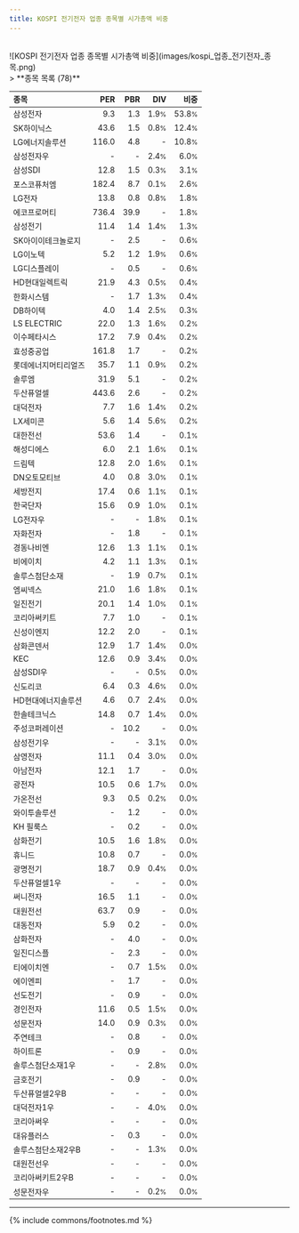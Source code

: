 ```yaml
---
title: KOSPI 전기전자 업종 종목별 시가총액 비중
---
```

<br>
![KOSPI 전기전자 업종 종목별 시가총액 비중](images/kospi_업종_전기전자_종목.png)
<br>
> **종목 목록 (78)**<a id="list"></a>

| **종목** | **PER** | **PBR** | **DIV** | **비중** |
| :------- | ------: | ------: | ------: | -------: |
| 삼성전자 | 9.3 | 1.3 | 1.9<small>%</small> | 53.8<small>%</small> |
| SK하이닉스 | 43.6 | 1.5 | 0.8<small>%</small> | 12.4<small>%</small> |
| LG에너지솔루션 | 116.0 | 4.8 | - | 10.8<small>%</small> |
| 삼성전자우 | - | - | 2.4<small>%</small> | 6.0<small>%</small> |
| 삼성SDI | 12.8 | 1.5 | 0.3<small>%</small> | 3.1<small>%</small> |
| 포스코퓨처엠 | 182.4 | 8.7 | 0.1<small>%</small> | 2.6<small>%</small> |
| LG전자 | 13.8 | 0.8 | 0.8<small>%</small> | 1.8<small>%</small> |
| 에코프로머티 | 736.4 | 39.9 | - | 1.8<small>%</small> |
| 삼성전기 | 11.4 | 1.4 | 1.4<small>%</small> | 1.3<small>%</small> |
| SK아이이테크놀로지 | - | 2.5 | - | 0.6<small>%</small> |
| LG이노텍 | 5.2 | 1.2 | 1.9<small>%</small> | 0.6<small>%</small> |
| LG디스플레이 | - | 0.5 | - | 0.6<small>%</small> |
| HD현대일렉트릭 | 21.9 | 4.3 | 0.5<small>%</small> | 0.4<small>%</small> |
| 한화시스템 | - | 1.7 | 1.3<small>%</small> | 0.4<small>%</small> |
| DB하이텍 | 4.0 | 1.4 | 2.5<small>%</small> | 0.3<small>%</small> |
| LS ELECTRIC | 22.0 | 1.3 | 1.6<small>%</small> | 0.2<small>%</small> |
| 이수페타시스 | 17.2 | 7.9 | 0.4<small>%</small> | 0.2<small>%</small> |
| 효성중공업 | 161.8 | 1.7 | - | 0.2<small>%</small> |
| 롯데에너지머티리얼즈 | 35.7 | 1.1 | 0.9<small>%</small> | 0.2<small>%</small> |
| 솔루엠 | 31.9 | 5.1 | - | 0.2<small>%</small> |
| 두산퓨얼셀 | 443.6 | 2.6 | - | 0.2<small>%</small> |
| 대덕전자 | 7.7 | 1.6 | 1.4<small>%</small> | 0.2<small>%</small> |
| LX세미콘 | 5.6 | 1.4 | 5.6<small>%</small> | 0.2<small>%</small> |
| 대한전선 | 53.6 | 1.4 | - | 0.1<small>%</small> |
| 해성디에스 | 6.0 | 2.1 | 1.6<small>%</small> | 0.1<small>%</small> |
| 드림텍 | 12.8 | 2.0 | 1.6<small>%</small> | 0.1<small>%</small> |
| DN오토모티브 | 4.0 | 0.8 | 3.0<small>%</small> | 0.1<small>%</small> |
| 세방전지 | 17.4 | 0.6 | 1.1<small>%</small> | 0.1<small>%</small> |
| 한국단자 | 15.6 | 0.9 | 1.0<small>%</small> | 0.1<small>%</small> |
| LG전자우 | - | - | 1.8<small>%</small> | 0.1<small>%</small> |
| 자화전자 | - | 1.8 | - | 0.1<small>%</small> |
| 경동나비엔 | 12.6 | 1.3 | 1.1<small>%</small> | 0.1<small>%</small> |
| 비에이치 | 4.2 | 1.1 | 1.3<small>%</small> | 0.1<small>%</small> |
| 솔루스첨단소재 | - | 1.9 | 0.7<small>%</small> | 0.1<small>%</small> |
| 엠씨넥스 | 21.0 | 1.6 | 1.8<small>%</small> | 0.1<small>%</small> |
| 일진전기 | 20.1 | 1.4 | 1.0<small>%</small> | 0.1<small>%</small> |
| 코리아써키트 | 7.7 | 1.0 | - | 0.1<small>%</small> |
| 신성이엔지 | 12.2 | 2.0 | - | 0.1<small>%</small> |
| 삼화콘덴서 | 12.9 | 1.7 | 1.4<small>%</small> | 0.0<small>%</small> |
| KEC | 12.6 | 0.9 | 3.4<small>%</small> | 0.0<small>%</small> |
| 삼성SDI우 | - | - | 0.5<small>%</small> | 0.0<small>%</small> |
| 신도리코 | 6.4 | 0.3 | 4.6<small>%</small> | 0.0<small>%</small> |
| HD현대에너지솔루션 | 4.6 | 0.7 | 2.4<small>%</small> | 0.0<small>%</small> |
| 한솔테크닉스 | 14.8 | 0.7 | 1.4<small>%</small> | 0.0<small>%</small> |
| 주성코퍼레이션 | - | 10.2 | - | 0.0<small>%</small> |
| 삼성전기우 | - | - | 3.1<small>%</small> | 0.0<small>%</small> |
| 삼영전자 | 11.1 | 0.4 | 3.0<small>%</small> | 0.0<small>%</small> |
| 아남전자 | 12.1 | 1.7 | - | 0.0<small>%</small> |
| 광전자 | 10.5 | 0.6 | 1.7<small>%</small> | 0.0<small>%</small> |
| 가온전선 | 9.3 | 0.5 | 0.2<small>%</small> | 0.0<small>%</small> |
| 와이투솔루션 | - | 1.2 | - | 0.0<small>%</small> |
| KH 필룩스 | - | 0.2 | - | 0.0<small>%</small> |
| 삼화전기 | 10.5 | 1.6 | 1.8<small>%</small> | 0.0<small>%</small> |
| 휴니드 | 10.8 | 0.7 | - | 0.0<small>%</small> |
| 광명전기 | 18.7 | 0.9 | 0.4<small>%</small> | 0.0<small>%</small> |
| 두산퓨얼셀1우 | - | - | - | 0.0<small>%</small> |
| 써니전자 | 16.5 | 1.1 | - | 0.0<small>%</small> |
| 대원전선 | 63.7 | 0.9 | - | 0.0<small>%</small> |
| 대동전자 | 5.9 | 0.2 | - | 0.0<small>%</small> |
| 삼화전자 | - | 4.0 | - | 0.0<small>%</small> |
| 일진디스플 | - | 2.3 | - | 0.0<small>%</small> |
| 티에이치엔 | - | 0.7 | 1.5<small>%</small> | 0.0<small>%</small> |
| 에이엔피 | - | 1.7 | - | 0.0<small>%</small> |
| 선도전기 | - | 0.9 | - | 0.0<small>%</small> |
| 경인전자 | 11.6 | 0.5 | 1.5<small>%</small> | 0.0<small>%</small> |
| 성문전자 | 14.0 | 0.9 | 0.3<small>%</small> | 0.0<small>%</small> |
| 주연테크 | - | 0.8 | - | 0.0<small>%</small> |
| 하이트론 | - | 0.9 | - | 0.0<small>%</small> |
| 솔루스첨단소재1우 | - | - | 2.8<small>%</small> | 0.0<small>%</small> |
| 금호전기 | - | 0.9 | - | 0.0<small>%</small> |
| 두산퓨얼셀2우B | - | - | - | 0.0<small>%</small> |
| 대덕전자1우 | - | - | 4.0<small>%</small> | 0.0<small>%</small> |
| 코리아써우 | - | - | - | 0.0<small>%</small> |
| 대유플러스 | - | 0.3 | - | 0.0<small>%</small> |
| 솔루스첨단소재2우B | - | - | 1.3<small>%</small> | 0.0<small>%</small> |
| 대원전선우 | - | - | - | 0.0<small>%</small> |
| 코리아써키트2우B | - | - | - | 0.0<small>%</small> |
| 성문전자우 | - | - | 0.2<small>%</small> | 0.0<small>%</small> |

---
{% include commons/footnotes.md %}